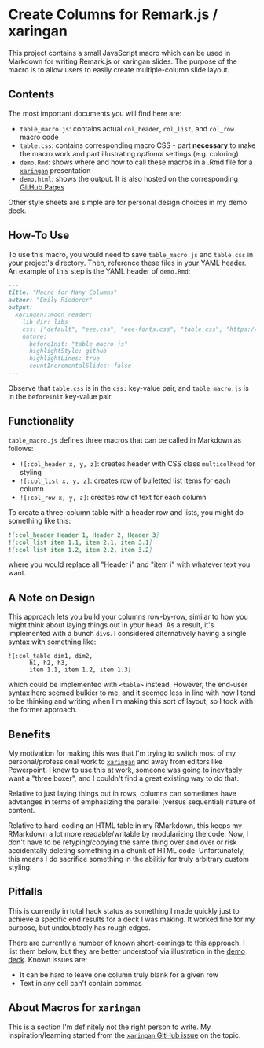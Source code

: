 # Create Columns for Remark.js / xaringan

This project contains a small JavaScript macro which can be used in Markdown for writing Remark.js or xaringan slides. The purpose of the macro is to allow users to easily create multiple-column slide layout. 

## Contents

The most important documents you will find here are:

- `table_macro.js`: contains actual `col_header`, `col_list`, and `col_row` macro code
- `table.css`: contains corresponding macro CSS - part **necessary** to make the macro work and part illustrating *optional* settings (e.g. coloring)
- `demo.Rmd`: shows where and how to call these macros in a .Rmd file for a [`xaringan`](https://github.com/yihui/xaringan) presentation
- `demo.html`: shows the output. It is also hosted on the corresponding [GitHub Pages](https://emilyriederer.github.io/xaringan_columns/demo.html)

Other style sheets are simple are for personal design choices in my demo deck. 

## How-To Use

To use this macro, you would need to save `table_macro.js` and `table.css` in your project's directory. Then, reference these files in your YAML header. An example of this step is the YAML header of `demo.Rmd`:

```markdown
---
title: "Macro for Many Columns"
author: "Emily Riederer"
output:
  xaringan::moon_reader:
    lib_dir: libs
    css: ["default", "eee.css", "eee-fonts.css", "table.css", "https://cdnjs.cloudflare.com/ajax/libs/font-awesome/4.7.0/css/font-awesome.min.css"]
    nature:
      beforeInit: "table_macro.js"
      highlightStyle: github
      highlightLines: true
      countIncrementalSlides: false
---
```

Observe that `table.css` is in the `css:` key-value pair, and `table_macro.js` is in the `beforeInit` key-value pair.

## Functionality

`table_macro.js` defines three macros that can be called in Markdown as follows:

- `![:col_header x, y, z]`: creates header with CSS class `multicolhead` for styling
- `![:col_list x, y, z]`: creates row of bulletted list items for each column
- `![:col_row x, y, z]`: creates row of text for each column

To create a three-column table with a header row and lists, you might do something like this:

```markdown
![:col_header Header 1, Header 2, Header 3]
![:col_list item 1.1, item 2.1, item 3.1]
![:col_list item 1.2, item 2.2, item 3.2]
```
where you would replace all "Header i" and "item i" with whatever text you want.

## A Note on Design

This approach lets you build your columns row-by-row, similar to how you might think about laying things out in your head. As a result, it's implemented with a bunch `div`s. I considered alternatively having a single syntax with something like:

```
![:col_table dim1, dim2, 
      h1, h2, h3, 
      item 1.1, item 1.2, item 1.3]
``` 

which could be implemented with `<table>` instead. However, the end-user syntax here seemed bulkier to me, and it seemed less in line with how I tend to be thinking and writing when I'm making this sort of layout, so I took with the former approach.

## Benefits

My motivation for making this was that I'm trying to switch most of my personal/professional work to [`xaringan`](https://github.com/yihui/xaringan) and away from editors like Powerpoint. I knew to use this at work, someone was going to inevitably want a "three boxer", and I couldn't find a great existing way to do that. 

Relative to just laying things out in rows, columns can sometimes have advtanges in terms of emphasizing the parallel (versus sequential) nature of content.

Relative to hard-coding an HTML table in my RMarkdown, this keeps my RMarkdown a lot more readable/writable by modularizing the code. Now, I don't have to be retyping/copying the same thing over and over or risk accidentally deleting something in a chunk of HTML code. Unfortunately, this means I do sacrifice something in the abilitiy for truly arbitrary custom styling. 

## Pitfalls

This is currently in total hack status as something I made quickly just to achieve a specific end results for a deck I was making. It worked fine for my purpose, but undoubtedly has rough edges. 

There are currently a number of known short-comings to this approach. I list them below, but they are better understoof via illustration in the [demo deck](https://emilyriederer.github.io/xaringan_columns/demo.html). Known issues are:

- It can be hard to leave one column truly blank for a given row
- Text in any cell can't contain commas

## About Macros for `xaringan`

This is a section I'm definitely not the right person to write. My inspiration/learning started from the [`xaringan` GitHub issue](https://github.com/yihui/xaringan/issues/80) on the topic.
